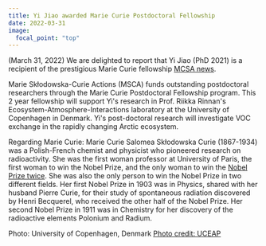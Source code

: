 ```yaml
---
title: Yi Jiao awarded Marie Curie Postdoctoral Fellowship
date: 2022-03-31
image:
  focal_point: "top"
---
```

(March 31, 2022) We are delighted to report that Yi Jiao (PhD 2021) is a recipient of the prestigious Marie Curie fellowship [MCSA news](https://marie-sklodowska-curie-actions.ec.europa.eu/news/msca-awards-eu242m-to-the-2021-postdoctoral-fellowships-applicants). 

<!--more-->

Marie Skłodowska-Curie Actions (MSCA) funds outstanding postdoctoral researchers through the Marie Curie Postdoctoral Fellowship program. This 2 year fellowship will support Yi's research in Prof. Riikka Rinnan's Ecosystem-Atmosphere-Interactions laboratory at the University of Copenhagen in Denmark. Yi's post-doctoral research will investigate VOC exchange in the rapidly changing Arctic ecosystem. 

Regarding Marie Curie:  Marie Curie Salomea Skłodowska Curie (1867-1934) was a Polish-French chemist and physicist who pioneered research on radioactivity.  She was the first woman professor at University of Paris, the first woman to win the Nobel Prize, and the only woman to win the [Nobel Prize twice](https://www.nobelprize.org/prizes/physics/1903/marie-curie/biographical/).  She was also the only person to win the Nobel Prize in two different fields.  Her first Nobel Prize in 1903 was in Physics, shared with her husband Pierre Curie, for their study of spontaneous radiation discovered by Henri Becquerel, who received the other half of the Nobel Prize.  Her second Nobel Prize in 1911 was in Chemistry for her discovery of the radioactive elements Polonium and Radium.

Photo: University of Copenhagen, Denmark [Photo credit: UCEAP](https://uceap.universityofcalifornia.edu/programs/university-copenhagen)
